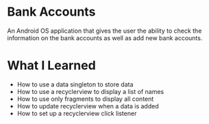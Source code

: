 # Bank Accounts

An Android OS application that gives the user the ability to check the information on the bank accounts as well as 
add new bank accounts.

# What I Learned

* How to use a data singleton to store data
* How to use a recyclerview to display a list of names
* How to use only fragments to display all content
* How to update recyclerview when a data is added
* How to set up a recyclerview click listener
